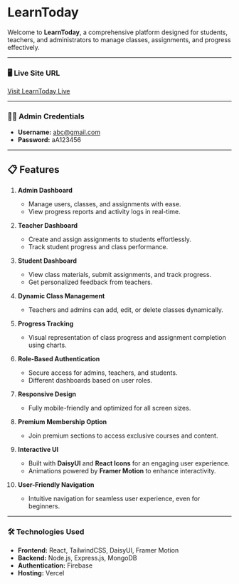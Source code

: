 # LearnToday

Welcome to **LearnToday**, a comprehensive platform designed for students, teachers, and administrators to manage classes, assignments, and progress effectively.

---

### 🖥️ **Live Site URL**
[Visit LearnToday Live](https://online-learning-df6bc.web.app/)

---

### 👩‍💻 **Admin Credentials**
- **Username:** abc@gmail.com  
- **Password:** aA123456  

---

## 📋 **Features**

1. **Admin Dashboard**  
   - Manage users, classes, and assignments with ease.  
   - View progress reports and activity logs in real-time.  

2. **Teacher Dashboard**  
   - Create and assign assignments to students effortlessly.  
   - Track student progress and class performance.  

3. **Student Dashboard**  
   - View class materials, submit assignments, and track progress.  
   - Get personalized feedback from teachers.  

4. **Dynamic Class Management**  
   - Teachers and admins can add, edit, or delete classes dynamically.  

5. **Progress Tracking**  
   - Visual representation of class progress and assignment completion using charts.  

6. **Role-Based Authentication**  
   - Secure access for admins, teachers, and students.  
   - Different dashboards based on user roles.  

7. **Responsive Design**  
   - Fully mobile-friendly and optimized for all screen sizes.  

8. **Premium Membership Option**  
   - Join premium sections to access exclusive courses and content.  

9. **Interactive UI**  
   - Built with **DaisyUI** and **React Icons** for an engaging user experience.  
   - Animations powered by **Framer Motion** to enhance interactivity.  

10. **User-Friendly Navigation**  
    - Intuitive navigation for seamless user experience, even for beginners.  

---

### 🛠️ **Technologies Used**
- **Frontend:** React, TailwindCSS, DaisyUI, Framer Motion  
- **Backend:** Node.js, Express.js, MongoDB  
- **Authentication:** Firebase  
- **Hosting:** Vercel  



